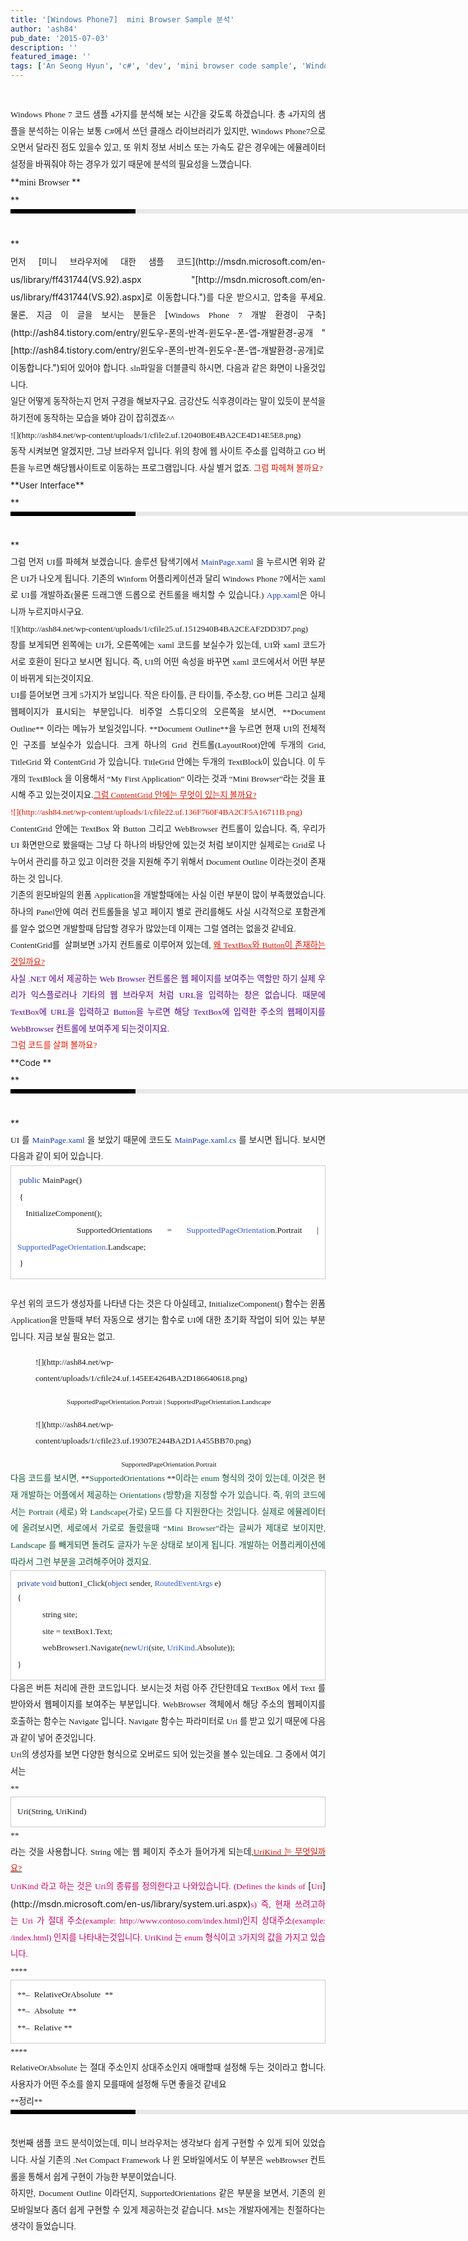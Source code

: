 ```yaml
---
title: '[Windows Phone7]  mini Browser Sample 분석'
author: 'ash84'
pub_date: '2015-07-03'
description: ''
featured_image: ''
tags: ['An Seong Hyun', 'c#', 'dev', 'mini browser code sample', 'Windows Phone 7', '미니브라우저 코드샘플 분석', '안성현', '윈도우 폰7 개발', '윈도우폰']
---
```



<div style="text-align: justify; line-height: 2; ">  </div><div style="text-align: justify; line-height: 2; "></div><div style="text-align: justify; line-height: 2; "><span style="font-size: 10pt; "><span style="font-family: Dotum; ">Windows Phone 7 코드 샘플 4가지를 분석해 보는 시간을 갖도록 하겠습니다. 총 4가지의 샘플을 분석하는 이유는 보통 C#에서 쓰던 클래스 라이브러리가 있지만, Windows Phone7으로 오면서 달라진 점도 있을수 있고, 또 위치 정보 서비스 또는 가속도 같은 경우에는 에뮬레이터 설정을 바꿔줘야 하는 경우가 있기 때문에 분석의 필요성을 느꼈습니다. </span></span></div><div style="text-align: justify; line-height: 2; "></div><div style="text-align: justify; line-height: 2; ">**<span style="font-size: 10pt; "><span style="font-family: Dotum; "><span style="font-size: 11pt; ">mini Browser </span></span></span>**</div><div style="text-align: justify; line-height: 2; ">**<span style="font-size: 10pt; "><span style="font-family: Dotum; "><span style="font-size: 11pt; "><div><div style="BORDER-LEFT: #000000 200px solid; PADDING-BOTTOM: 3px; BACKGROUND-COLOR: #e8e8e8; PADDING-LEFT: 6px; WIDTH: 690px; PADDING-RIGHT: 6px; FONT: bold 1pt/1 나눔고딕, Sans-serif; MARGIN-BOTTOM: 10px; HEIGHT: 1px; COLOR: #fff; PADDING-TOP: 3px"><span style="FONT-SIZE: 11pt"><span style="FONT-SIZE: 10pt"><span style="FONT-SIZE: 11pt"><span style="FONT-SIZE: 10pt"><span style="FONT-SIZE: 10pt"><span style="FONT-FAMILY: Batang"><span style="FONT-SIZE: 11pt"><span style="FONT-SIZE: 1pt"></span></span></span></span></span></span></span></span></div><div style="LINE-HEIGHT: 1.7"><span style="FONT-FAMILY: Dotum"><font color="#474747">﻿</font><span style="FONT-SIZE: 10pt"><font color="#474747">﻿</font><span style="FONT-FAMILY: Dotum"><font color="#474747">﻿</font><span style="FONT-SIZE: 10pt"><font color="#474747">﻿ </font></span></span></span></span></div></div></span></span></span>**</div><div style="text-align: justify; line-height: 2; "><span style="font-size: 10pt; "><span style="font-family: Dotum; ">먼저 </span></span>[<span style="font-size: 10pt; "><span style="font-family: Dotum; ">미니 브라우저에 대한 샘플 코드</span></span>](http://msdn.microsoft.com/en-us/library/ff431744(VS.92).aspx "[http://msdn.microsoft.com/en-us/library/ff431744(VS.92).aspx]로 이동합니다.")<span style="font-size: 10pt; "><span style="font-family: Dotum; ">를 다운 받으시고, 압축을 푸세요. 물론, 지금 이 글을 보시는 분들은 </span></span>[<span style="font-size: 10pt; "><span style="font-family: Dotum; ">Windows Phone 7 개발 환경이 구축</span></span>](http://ash84.tistory.com/entry/윈도우-폰의-반격-윈도우-폰-앱-개발환경-공개 "[http://ash84.tistory.com/entry/윈도우-폰의-반격-윈도우-폰-앱-개발환경-공개]로 이동합니다.")<span style="font-size: 10pt; "><span style="font-family: Dotum; ">되어 있어야 합니다. sln파일을 더블클릭 하시면, 다음과 같은 화면이 나올것입니다. </span></span></div><div style="text-align: justify; line-height: 2; "><span style="font-size: 10pt; "><span style="font-family: Dotum; ">  
</span></span></div><div style="text-align: justify; line-height: 2; "><span style="font-size: 10pt; "><span style="font-family: Dotum; ">일단 어떻게 동작하는지 먼저 구경을 해보자구요. 금강산도 식후경이라는 말이 있듯이 분석을 하기전에 동작하는 모습을 봐야 감이 잡히겠죠^^</span></span></div><div style="text-align: justify; line-height: 2; "><span style="font-size: 10pt; "><span style="font-family: Dotum; ">  
</span></span></div><div style="text-align: justify; line-height: 2; "><span style="font-size: 10pt; "><span style="font-family: Dotum; ">![](http://ash84.net/wp-content/uploads/1/cfile2.uf.12040B0E4BA2CE4D14E5E8.png)  
</span></span></div><div style="text-align: justify; line-height: 2; "></div><div style="text-align: justify; line-height: 2; "><span style="font-size: 10pt; "><span style="font-family: Dotum; ">동작 시켜보면 알겠지만, 그냥 브라우저 입니다. 위의 창에 웹 사이트 주소를 입력하고 GO 버튼을 누르면 해당웹사이트로 이동하는 프로그램입니다. 사실 별거 없죠. <font class="Apple-style-span" color="#E31600">그럼 파헤쳐 볼까요?</font></span></span></div><div style="text-align: justify; line-height: 2; "></div><div style="text-align: justify; line-height: 2; "></div><div style="text-align: justify; line-height: 2; ">**<span style="font-size: 10pt; ">User Interface</span>**</div><div style="text-align: justify; line-height: 2; ">**<span style="font-size: 10pt; "><div><div style="BORDER-LEFT: #000000 200px solid; PADDING-BOTTOM: 3px; BACKGROUND-COLOR: #e8e8e8; PADDING-LEFT: 6px; WIDTH: 690px; PADDING-RIGHT: 6px; FONT: bold 1pt/1 나눔고딕, Sans-serif; MARGIN-BOTTOM: 10px; HEIGHT: 1px; COLOR: #fff; PADDING-TOP: 3px"><span style="FONT-SIZE: 11pt"><span style="FONT-SIZE: 10pt"><span style="FONT-SIZE: 11pt"><span style="FONT-SIZE: 10pt"><span style="FONT-SIZE: 10pt"><span style="FONT-FAMILY: Batang"><span style="FONT-SIZE: 11pt"><span style="FONT-SIZE: 1pt"></span></span></span></span></span></span></span></span></div><div style="LINE-HEIGHT: 1.7"><span style="FONT-FAMILY: Dotum"><font color="#474747">﻿</font><span style="FONT-SIZE: 10pt"><font color="#474747">﻿</font><span style="FONT-FAMILY: Dotum"><font color="#474747">﻿</font><span style="FONT-SIZE: 10pt"><font color="#474747">﻿  </font></span></span></span></span></div></div></span>**</div><div style="text-align: justify; line-height: 2; "><span style="font-size: 10pt; "><span style="font-family: Dotum; ">그럼 먼저 UI를 파헤쳐 보겠습니다. 솔루션 탐색기에서 <font class="Apple-style-span" color="#193DA9">MainPage.xaml</font> 을 누르시면 위와 같은 UI가 나오게 됩니다. 기존의 Winform 어플리케이션과 달리 Windows Phone 7에서는 xaml로 UI를 개발하죠(물론 드래그앤 드롭으로 컨트롤을 배치할 수 있습니다.) <font class="Apple-style-span" color="#193DA9">App.xaml</font>은 아니니까 누르지마시구요. </span></span></div><div style="text-align: justify; line-height: 2; "><span style="font-size: 10pt; "><span style="font-family: Dotum; ">  
</span></span></div><div style="text-align: justify; line-height: 2; "><span style="font-size: 10pt; "><span style="font-family: Dotum; ">  
</span></span></div><div style="text-align: justify; line-height: 2; "><span style="font-size: 10pt; "><span style="font-family: Dotum; ">![](http://ash84.net/wp-content/uploads/1/cfile25.uf.1512940B4BA2CEAF2DD3D7.png)  
</span></span></div><div style="text-align: justify; line-height: 2; "></div><div style="text-align: justify; line-height: 2; "><span style="font-size: 10pt; "><span style="font-family: Dotum; ">창를 보게되면 왼쪽에는 UI가, 오른쪽에는 xaml 코드를 보실수가 있는데, UI와 xaml 코드가 서로 호환이 된다고 보시면 됩니다. 즉, UI의 어떤 속성을 바꾸면 xaml 코드에서서 어떤 부분이 바뀌게 되는것이지요. </span></span></div><div style="text-align: justify; line-height: 2; "></div><div style="text-align: justify; line-height: 2; "><span style="font-size: 10pt; "><span style="font-family: Dotum; ">UI를 뜯어보면 크게 5가지가 보입니다. 작은 타이틀, 큰 타이틀, 주소창, GO 버튼 그리고 실제 웹페이지가 표시되는 부분입니다. 비주얼 스튜디오의 오른쪽을 보시면, **Document Outline** 이라는 메뉴가 보일것입니다. **Document Outline**을 누르면 현재 UI의 전체적인 구조를 보실수가 있습니다. 크게 하나의 Grid 컨트롤(LayoutRoot)안에 두개의 Grid, TitleGrid 와 ContentGrid 가 있습니다. TitleGrid 안에는 두개의 TextBlock이 있습니다. 이 두개의 TextBlock 을 이용해서 “My First Application” 이라는 것과 “Mini Browser”라는 것을 표시해 주고 있는것이지요.<font class="Apple-style-span" color="#E31600"><u>그럼 ContentGrid 안에는 무엇이 있는지 볼까요?</u></font></span></span></div><div style="text-align: justify; line-height: 2; "><span style="font-size: 10pt; "><span style="font-family: Dotum; "><font class="Apple-style-span" color="#E31600">  
</font></span></span></div><div style="text-align: justify; line-height: 2; "><span style="font-size: 10pt; "><span style="font-family: Dotum; "><font class="Apple-style-span" color="#E31600">![](http://ash84.net/wp-content/uploads/1/cfile22.uf.136F760F4BA2CF5A16711B.png)  
</font></span></span></div><div style="text-align: justify; line-height: 2; "></div><div style="text-align: justify; line-height: 2; "><span style="font-size: 10pt; "><span style="font-family: Dotum; ">ContentGrid 안에는 TextBox 와 Button 그리고 WebBrowser 컨트롤이 있습니다. 즉, 우리가 UI 화면만으로 봤을때는 그냥 다 하나의 바탕안에 있는것 처럼 보이지만 실제로는 Grid로 나누어서 관리를 하고 있고 이러한 것을 지원해 주기 위해서 Document Outline 이라는것이 존재하는 것 입니다. </span></span></div><div style="text-align: justify; line-height: 2; "></div><div style="text-align: justify; line-height: 2; "><span style="font-size: 10pt; "><span style="font-family: Dotum; ">기존의 윈모바일의 윈폼 Application을 개발할때에는 사실 이런 부분이 많이 부족했었습니다. 하나의 Panel안에 여러 컨트롤들을 넣고 페이지 별로 관리를해도 사실 시각적으로 포함관계를 알수 없으면 개발할때 답답할 경우가 많았는데 이제는 그럴 염려는 없을것 같네요. </span></span></div><div style="text-align: justify; line-height: 2; "></div><div style="text-align: justify; line-height: 2; "><span style="font-size: 10pt; "><span style="font-family: Dotum; ">ContentGrid를  살펴보면 3가지 컨트롤로 이루어져 있는데, <font class="Apple-style-span" color="#E31600"><u>왜 TextBox와 Button이 존재하는 것일까요?</u></font></span></span></div><div style="text-align: justify; line-height: 2; "></div><div style="text-align: justify; line-height: 2; "><span style="font-size: 10pt; "><span style="font-family: Dotum; "><font class="Apple-style-span" color="#57048C">사실 .NET 에서 제공하는 Web Browser 컨트롤은 웹 페이지를 보여주는 역할만 하기 실제 우리가 익스플로러나 기타의 웹 브라우저 처럼 URL을 입력하는 창은 없습니다. 때문에 TextBox에 URL을 입력하고 Button을 누르면 해당 TextBox에 입력한 주소의 웹페이지를 WebBrowser 컨트롤에 보여주게 되는것이지요. </font></span></span></div><div style="text-align: justify; line-height: 2; "></div><div style="text-align: justify; line-height: 2; "><span style="font-size: 10pt; "><span style="font-family: Dotum; "><font class="Apple-style-span" color="#E31600">그럼 코드를 살펴 볼까요?</font></span></span></div><div style="text-align: justify; line-height: 2; "></div><div style="text-align: justify; line-height: 2; "></div><div style="text-align: justify; line-height: 2; ">**<span style="font-size: 10pt; ">Code </span>**</div><div style="text-align: justify; line-height: 2; ">**<div><div style="BORDER-LEFT: #000000 200px solid; PADDING-BOTTOM: 3px; BACKGROUND-COLOR: #e8e8e8; PADDING-LEFT: 6px; WIDTH: 690px; PADDING-RIGHT: 6px; FONT: bold 1pt/1 나눔고딕, Sans-serif; MARGIN-BOTTOM: 10px; HEIGHT: 1px; COLOR: #fff; PADDING-TOP: 3px"><span style="FONT-SIZE: 11pt"><span style="FONT-SIZE: 10pt"><span style="FONT-SIZE: 11pt"><span style="FONT-SIZE: 10pt"><span style="FONT-SIZE: 10pt"><span style="FONT-FAMILY: Batang"><span style="FONT-SIZE: 11pt"><span style="FONT-SIZE: 1pt"></span></span></span></span></span></span></span></span></div><div style="LINE-HEIGHT: 1.7"><span style="FONT-FAMILY: Dotum"><font color="#474747">﻿</font><span style="FONT-SIZE: 10pt"><font color="#474747">﻿</font><span style="FONT-FAMILY: Dotum"><font color="#474747">﻿</font><span style="FONT-SIZE: 10pt"><font color="#474747">﻿ </font><font><font class="Apple-style-span" face="굴림" size="3"><span class="Apple-style-span" style="font-size: 12px; line-height: 20px;"> </span></font></font></span></span></span></span></div></div>**</div><div style="text-align: justify; line-height: 2; "><span style="font-size: 10pt; "><span style="font-family: Dotum; ">UI 를 <font class="Apple-style-span" color="#193DA9">MainPage.xaml </font>을 보았기 때문에 코드도 <font class="Apple-style-span" color="#193DA9">MainPage.xaml.cs</font> 를 보시면 됩니다. 보시면 다음과 같이 되어 있습니다. </span></span></div><div style="text-align: justify; line-height: 2; "></div><div style="text-align: justify; line-height: 2; "></div><div style="text-align: justify; line-height: 2; "><div style="text-align: justify;"><span style="font-size: 10pt; "><span style="font-family: Dotum; "></span></span></div><div class="txc-textbox" style="border-top-style: solid; border-right-style: solid; border-bottom-style: solid; border-left-style: solid; border-top-width: 1px; border-right-width: 1px; border-bottom-width: 1px; border-left-width: 1px; border-top-color: rgb(203, 203, 203); border-right-color: rgb(203, 203, 203); border-bottom-color: rgb(203, 203, 203); border-left-color: rgb(203, 203, 203); background-color: rgb(255, 255, 255); padding-top: 10px; padding-right: 10px; padding-bottom: 10px; padding-left: 10px; "><div style="text-align: justify;"><span style="font-size: 10pt; "><span style="font-family: Dotum; "><font class="Apple-style-span" color="#193DA9"> public </font>MainPage()</span></span></div><div style="text-align: justify;"><span style="font-size: 10pt; "><span style="font-family: Dotum; "> {</span></span></div><div style="text-align: justify;"><span style="font-size: 10pt; "><span style="font-family: Dotum; ">    InitializeComponent();</span></span></div><div style="text-align: justify;"><span style="font-size: 10pt; "><span style="font-family: Dotum; ">    SupportedOrientations =<font class="Apple-style-span" color="#3058D2"> SupportedPageOrientatio</font>n.Portrait | <font class="Apple-style-span" color="#3058D2">SupportedPageOrientation</font>.Landscape;</span></span></div><div style="text-align: justify;"><span style="font-size: 10pt; "><span style="font-family: Dotum; "> }</span></span></div></div><div style="text-align: justify;"><span style="font-size: 10pt; "><span style="font-family: Dotum; "></span></span></div><div style="text-align: justify;"></div><div style="text-align: justify;"><span style="font-size: 10pt; "><span style="font-family: Dotum; "> </span></span></div><div style="text-align: justify;"><span style="font-size: 10pt; "><span style="font-family: Dotum; ">우선 위의 코드가 생성자를 나타낸 다는 것은 다 아실테고, InitializeComponent() 함수는 윈폼 Application을 만들때 부터 자동으로 생기는 함수로 UI에 대한 초기화 작업이 되어 있는 부분입니다. 지금 보실 필요는 없고.</span></span></div><div style="text-align: justify;"><span style="font-size: 10pt; "><span style="font-family: Dotum; ">  
</span></span></div><div style="text-align: justify;"><span style="font-size: 10pt; "><span style="font-family: Dotum; "><figure class="wp-caption aligncenter" style="width: 400px">![](http://ash84.net/wp-content/uploads/1/cfile24.uf.145EE4264BA2D186640618.png)<figcaption class="wp-caption-text"></figcaption></figure><div style="text-align: center;"><span class="Apple-style-span" style="line-height: 20px; font-size: 11px; "> SupportedPageOrientation.Portrait | SupportedPageOrientation.Landscape</span></div></span></span></div><div style="text-align: justify;"><span style="font-size: 10pt; "><span style="font-family: Dotum; ">  
</span></span></div><div style="text-align: justify;"><span style="font-size: 10pt; "><span style="font-family: Dotum; "><figure class="wp-caption aligncenter" style="width: 400px">![](http://ash84.net/wp-content/uploads/1/cfile23.uf.19307E244BA2D1A455BB70.png)<figcaption class="wp-caption-text"></figcaption></figure><span class="Apple-style-span" style="line-height: 20px; font-size: 11px; "><div style="text-align: center;">  SupportedPageOrientation.Portrait</div></span></span></span></div><div style="text-align: justify;"></div><div style="text-align: justify;"><span style="font-size: 10pt; "><span style="font-family: Dotum; "><font class="Apple-style-span" color="#105738">다음 코드를 보시면, </font></span></span><span style="font-size: 10pt; "><span style="font-family: Dotum; ">**<font class="Apple-style-span" color="#105738">SupportedOrientations </font>**<font class="Apple-style-span" color="#105738">이라는 enum 형식의 것이 있는데, 이것은 현재 개발하는 어플에서 제공하는 Orientations (방향)을 지정할 수가 있습니다. 즉, 위의 코드에서는 </font></span></span><span style="font-size: 10pt; "><span style="font-family: Dotum; "><font class="Apple-style-span" color="#105738">Portrait (세로) 와 Landscape(가로) 모드를 다 지원한다는 것입니다. 실제로 에뮬레이터에 올려보시면, 세로에서 가로로 돌렸을때 “Mini Browser”라는 글씨가 제대로 보이지만, Landscape 를 빼게되면 돌려도 글자가 누운 상태로 보이게 됩니다. 개발하는 어플리케이션에 따라서 그런 부분을 고려해주어야 겠지요.</font></span></span></div><div style="text-align: justify;"></div><div style="text-align: justify;"></div><div style="text-align: justify;"></div><div class="txc-textbox" style="border-top-style: solid; border-right-style: solid; border-bottom-style: solid; border-left-style: solid; border-top-width: 1px; border-right-width: 1px; border-bottom-width: 1px; border-left-width: 1px; border-top-color: rgb(203, 203, 203); border-right-color: rgb(203, 203, 203); border-bottom-color: rgb(203, 203, 203); border-left-color: rgb(203, 203, 203); background-color: rgb(255, 255, 255); padding-top: 10px; padding-right: 10px; padding-bottom: 10px; padding-left: 10px; "><div style="text-align: justify;"><span class="Apple-style-span" style="font-family: Dotum; line-height: 20px; font-size: 13px; "><font class="Apple-style-span" color="#193DA9">private void</font> button1_Click(<font class="Apple-style-span" color="#193DA9">object</font> sender, <font class="Apple-style-span" color="#3058D2">RoutedEventArgs</font> e)</span></div><div style="text-align: justify;"><span style="font-size: 10pt; "><span style="font-family: Dotum; ">{</span></span></div><div style="text-align: justify;"><span style="font-size: 10pt; "><span style="font-family: Dotum; ">            string site;</span></span></div><div style="text-align: justify;"><span style="font-size: 10pt; "><span style="font-family: Dotum; ">            site = textBox1.Text;</span></span></div><div style="text-align: justify;"><span style="font-size: 10pt; "><span style="font-family: Dotum; ">            webBrowser1.Navigate(<font class="Apple-style-span" color="#193DA9">new</font><font class="Apple-style-span" color="#3058D2">Uri</font>(site, <font class="Apple-style-span" color="#3058D2">UriKind</font>.Absolute));</span></span></div><div style="text-align: justify;"><span style="font-size: 10pt; "><span style="font-family: Dotum; ">}</span></span></div></div><div style="text-align: justify;"><span style="font-size: 10pt; "><span style="font-family: Dotum; "></span></span></div></div><div style="text-align: justify; line-height: 2; "></div><div style="text-align: justify; line-height: 2; "></div><div style="text-align: justify; line-height: 2; "><span style="font-size: 10pt; "><span style="font-family: Dotum; ">다음은 버튼 처리에 관한 코드입니다. 보시는것 처럼 아주 간단한데요 TextBox 에서 Text 를 받아와서 웹페이지를 보여주는 부분입니다. WebBrowser 객체에서 해당 주소의 웹페이지를 호출하는 함수는 Navigate 입니다. Navigate 함수는 파라미터로 Uri 를 받고 있기 때문에 다음과 같이 넣어 준것입니다. </span></span></div><div style="text-align: justify; line-height: 2; "></div><div style="text-align: justify; line-height: 2; "><span style="font-size: 10pt; "><span style="font-family: Dotum; ">Uri의 생성자를 보면 다양한 형식으로 오버로드 되어 있는것을 볼수 있는데요. 그 중에서 여기서는</span></span></div><div style="text-align: justify; line-height: 2; "></div><div style="text-align: justify; line-height: 2; "><span style="font-size: 10pt; "><span style="font-family: Dotum; ">**<div class="txc-textbox" style="border-top-style: solid; border-right-style: solid; border-bottom-style: solid; border-left-style: solid; border-top-width: 1px; border-right-width: 1px; border-bottom-width: 1px; border-left-width: 1px; border-top-color: rgb(203, 203, 203); border-right-color: rgb(203, 203, 203); border-bottom-color: rgb(203, 203, 203); border-left-color: rgb(203, 203, 203); background-color: rgb(255, 255, 255); padding-top: 10px; padding-right: 10px; padding-bottom: 10px; padding-left: 10px; "> Uri(String, UriKind)</div>**</span></span></div><div style="text-align: justify; line-height: 2; "></div><div style="text-align: justify; line-height: 2; "><span style="font-size: 10pt; "><span style="font-family: Dotum; ">라는 것을 사용합니다. String 에는 웹 페이지 주소가 들어가게 되는데,<u><font class="Apple-style-span" color="#E31600">UriKind 는 무엇일까요?</font></u></span></span></div><div style="text-align: justify; line-height: 2; "></div><div style="text-align: justify; line-height: 2; "><span style="font-size: 10pt; "><span style="font-family: Dotum; "><font class="Apple-style-span" color="#C8056A">UriKind 라고 하는 것은 Uri의 종류를 정의한다고 나와있습니다. (</font></span></span><span style="font-size: 10pt; "><span style="font-family: Dotum; "><font class="Apple-style-span" color="#C8056A">Defines the kinds of </font></span></span><span>[<span style="font-size: 10pt; "><span style="font-family: Dotum; "><font class="Apple-style-span" color="#C8056A">Uri</font></span></span>](http://msdn.microsoft.com/en-us/library/system.uri.aspx)</span><span style="font-size: 10pt; "><span style="font-family: Dotum; "><font class="Apple-style-span" color="#C8056A">s) 즉, 현재 쓰려고하는 Uri 가 절대 주소(example: http://www.contoso.com/index.html)인지 상대주소(example: /index.html) 인지를 나타내는것입니다. UriKind 는 enum 형식이고 3가지의 값을 가지고 있습니다. </font></span></span></div><div style="text-align: justify; line-height: 2; "></div><div style="text-align: justify; line-height: 2; "></div><div style="text-align: justify; line-height: 2; "><div style="text-align: justify;"><span style="font-size: 10pt; "><span style="font-family: Dotum; ">****</span></span></div><div class="txc-textbox" style="border-top-style: solid; border-right-style: solid; border-bottom-style: solid; border-left-style: solid; border-top-width: 1px; border-right-width: 1px; border-bottom-width: 1px; border-left-width: 1px; border-top-color: rgb(203, 203, 203); border-right-color: rgb(203, 203, 203); border-bottom-color: rgb(203, 203, 203); border-left-color: rgb(203, 203, 203); background-color: rgb(255, 255, 255); padding-top: 10px; padding-right: 10px; padding-bottom: 10px; padding-left: 10px; "><div style="text-align: justify;"><span style="font-size: 10pt; "><span style="font-family: Dotum; ">**–  RelativeOrAbsolute  **</span></span></div><div style="text-align: justify;"><span style="font-size: 10pt; "><span style="font-family: Dotum; ">**–  Absolute  **</span></span></div><div style="text-align: justify;"><span style="font-size: 10pt; "><span style="font-family: Dotum; ">**–  Relative **</span></span></div></div><div style="text-align: justify;"><span style="font-size: 10pt; "><span style="font-family: Dotum; ">****</span></span></div></div><div style="text-align: justify; line-height: 2; "></div><div style="text-align: justify; line-height: 2; "><span style="font-size: 10pt; "><span style="font-family: Dotum; ">RelativeOrAbsolute 는 절대 주소인지 상대주소인지 애매할때 설정해 두는 것이라고 합니다. 사용자가 어떤 주소를 쓸지 모를때에 설정해 두면 좋을것 같네요</span></span></div><div style="text-align: justify; line-height: 2; "></div><div style="text-align: justify; line-height: 2; "></div><div style="text-align: justify; line-height: 2; "><span style="font-size: 10pt; "><span style="font-family: Dotum; ">**정리** </span></span></div><div style="text-align: justify; line-height: 2; "><div><div style="BORDER-LEFT: #000000 200px solid; PADDING-BOTTOM: 3px; BACKGROUND-COLOR: #e8e8e8; PADDING-LEFT: 6px; WIDTH: 690px; PADDING-RIGHT: 6px; FONT: bold 1pt/1 나눔고딕, Sans-serif; MARGIN-BOTTOM: 10px; HEIGHT: 1px; COLOR: #fff; PADDING-TOP: 3px"><span style="FONT-SIZE: 11pt"><span style="FONT-SIZE: 10pt"><span style="FONT-SIZE: 11pt"><span style="FONT-SIZE: 10pt"><span style="FONT-SIZE: 10pt"><span style="FONT-FAMILY: Batang"><span style="FONT-SIZE: 11pt"><span style="FONT-SIZE: 1pt"></span></span></span></span></span></span></span></span></div><div style="LINE-HEIGHT: 1.7"><span style="FONT-FAMILY: Dotum"><font color="#474747">﻿</font><span style="FONT-SIZE: 10pt"><font color="#474747">﻿</font><span style="FONT-FAMILY: Dotum"><font color="#474747">﻿</font><span style="FONT-SIZE: 10pt"><font color="#474747">﻿ </font></span></span></span></span></div></div></div><div style="text-align: justify; line-height: 2; "><span style="font-size: 10pt; "><span style="font-family: Dotum; ">첫번째 샘플 코드 분석이었는데, 미니 브라우저는 생각보다 쉽게 구현할 수 있게 되어 있었습니다. 사실 기존의 .Net Compact Framework 나 윈 모바일에서도 이 부분은 webBrowser 컨트롤을 통해서 쉽게 구현이 가능한 부분이었습니다. </span></span></div><div style="text-align: justify; line-height: 2; "></div><div style="text-align: justify; line-height: 2; "><span style="font-size: 10pt; "><span style="font-family: Dotum; ">하지만, Document Outline 이라던지, </span></span><span style="font-size: 10pt; "><span style="font-family: Dotum; ">SupportedOrientations 같은 부분을 보면서, 기존의 윈 모바일보다 좀더 쉽게 구현할 수 있게 제공하는것 같습니다. MS는 개발자에게는 친절하다는 생각이 들었습니다. </span></span></div><div style="text-align: justify; line-height: 2; "></div><div style="text-align: justify; line-height: 2; "></div>

